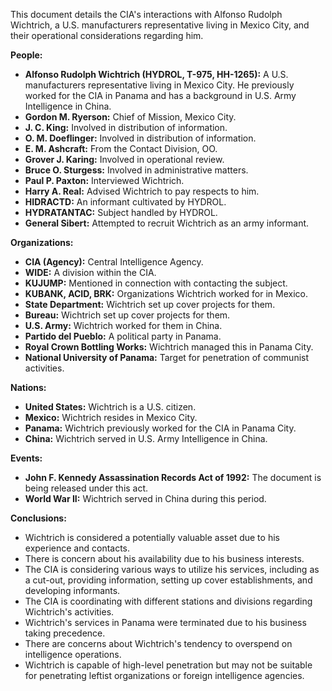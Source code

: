 This document details the CIA's interactions with Alfonso Rudolph Wichtrich, a U.S. manufacturers representative living in Mexico City, and their operational considerations regarding him.

**People:**

*   **Alfonso Rudolph Wichtrich (HYDROL, T-975, HH-1265):** A U.S. manufacturers representative living in Mexico City. He previously worked for the CIA in Panama and has a background in U.S. Army Intelligence in China.
*   **Gordon M. Ryerson:** Chief of Mission, Mexico City.
*   **J. C. King:** Involved in distribution of information.
*   **O. M. Doeflinger:** Involved in distribution of information.
*   **E. M. Ashcraft:** From the Contact Division, OO.
*   **Grover J. Karing:** Involved in operational review.
*   **Bruce O. Sturgess:** Involved in administrative matters.
*   **Paul P. Paxton:** Interviewed Wichtrich.
*   **Harry A. Real:** Advised Wichtrich to pay respects to him.
*   **HIDRACTD:** An informant cultivated by HYDROL.
*   **HYDRATANTAC:** Subject handled by HYDROL.
*   **General Sibert:** Attempted to recruit Wichtrich as an army informant.

**Organizations:**

*   **CIA (Agency):** Central Intelligence Agency.
*   **WIDE:** A division within the CIA.
*   **KUJUMP:** Mentioned in connection with contacting the subject.
*   **KUBANK, ACID, BRK:** Organizations Wichtrich worked for in Mexico.
*   **State Department:** Wichtrich set up cover projects for them.
*   **Bureau:** Wichtrich set up cover projects for them.
*   **U.S. Army:** Wichtrich worked for them in China.
*   **Partido del Pueblo:** A political party in Panama.
*   **Royal Crown Bottling Works:** Wichtrich managed this in Panama City.
*   **National University of Panama:** Target for penetration of communist activities.

**Nations:**

*   **United States:** Wichtrich is a U.S. citizen.
*   **Mexico:** Wichtrich resides in Mexico City.
*   **Panama:** Wichtrich previously worked for the CIA in Panama City.
*   **China:** Wichtrich served in U.S. Army Intelligence in China.

**Events:**

*   **John F. Kennedy Assassination Records Act of 1992:** The document is being released under this act.
*   **World War II:** Wichtrich served in China during this period.

**Conclusions:**

*   Wichtrich is considered a potentially valuable asset due to his experience and contacts.
*   There is concern about his availability due to his business interests.
*   The CIA is considering various ways to utilize his services, including as a cut-out, providing information, setting up cover establishments, and developing informants.
*   The CIA is coordinating with different stations and divisions regarding Wichtrich's activities.
*   Wichtrich's services in Panama were terminated due to his business taking precedence.
*   There are concerns about Wichtrich's tendency to overspend on intelligence operations.
*   Wichtrich is capable of high-level penetration but may not be suitable for penetrating leftist organizations or foreign intelligence agencies.
